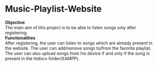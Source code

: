 # Music-Playlist-Website
**Objective**<br>
The main aim of this project is to be able to listen songs only after registering.<br>
**Functionalities**<br>
After registering, the user can listen to songs which are already present in the website. The user can add/remove songs to/from the favorite playlist. The user can also upload songs from his device if and only if the song is present in the htdocs folder(XAMPP).


